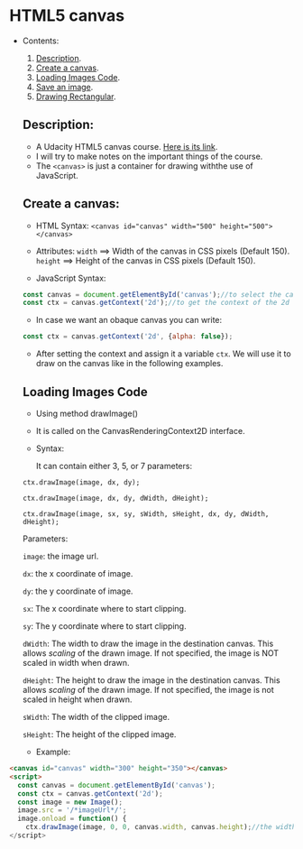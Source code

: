 # HTML5 canvas

- Contents:
  1. [Description](#description).
  2. [Create a canvas](#create-a-canvas).
  3. [Loading Images Code](#loading-image-code).
  4. [Save an image](#save-an-image).
  5. [Drawing Rectangular](#drawing-rectangular).
  
  
  ## Description:
  - A Udacity HTML5 canvas course. [Here is its link](https://classroom.udacity.com/courses/ud292).
  - I will try to make notes on the  important things of the course.
  - The `<canvas>`  is just a container for drawing withthe use of JavaScript.
  
  
  
  ## Create a canvas:
  
  - HTML Syntax:  `<canvas id="canvas" width="500" height="500"></canvas>`
  - Attributes: `width` ==> Width of the canvas in CSS pixels (Default 150).
                `height` ==> Height of the canvas in CSS pixels (Default 150).
                
                
  - JavaScript Syntax: 
  ```javascript
  const canvas = document.getElementById('canvas');//to select the canvas element
  const ctx = canvas.getContext('2d');//to get the context of the 2d canvas. It can also be 3d but this course is about 2d.
  ```
  
  - In case we want an obaque canvas you can write:
  
  ```javascript
  const ctx = canvas.getContext('2d', {alpha: false});
  ```
  
  - After setting the context and assign it a variable `ctx`. We will use it to draw on the canvas like in the following examples.
  
  
  ## Loading Images Code
  
  - Using method drawImage()
  - It is called on the CanvasRenderingContext2D interface.
  - Syntax:
  
    It can contain either 3, 5, or 7 parameters:
    
  `ctx.drawImage(image, dx, dy);`
  
  `ctx.drawImage(image, dx, dy, dWidth, dHeight);`
  
  `ctx.drawImage(image, sx, sy, sWidth, sHeight, dx, dy, dWidth, dHeight);`
  
  Parameters:
  
  `image`: the image url.
  
  `dx`: the x coordinate of image.
  
  `dy`: the y coordinate of image.
  
  `sx`: The x coordinate where to start clipping.
  
  `sy`: The y coordinate where to start clipping.
  
  `dWidth`: The width to draw the image in the destination canvas. This allows _scaling_ of the drawn image. If not specified, the image is NOT scaled in width when drawn.
  
  `dHeight`: The height to draw the image in the destination canvas. This allows _scaling_ of the drawn image. If not specified, the image is not scaled in height when drawn.
  
  `sWidth`: The width of the clipped image.
  
  `sHeight`: The height of the clipped image.
  
  
  - Example:
```html
<canvas id="canvas" width="300" height="350"></canvas>
<script>
  const canvas = document.getElementById('canvas');
  const ctx = canvas.getContext('2d');
  const image = new Image();
  image.src = '/*imageUrl*/';
  image.onload = function() {
    ctx.drawImage(image, 0, 0, canvas.width, canvas.height);//the width and height of the image will be the canvas's width and height.
</script>  
```
  
